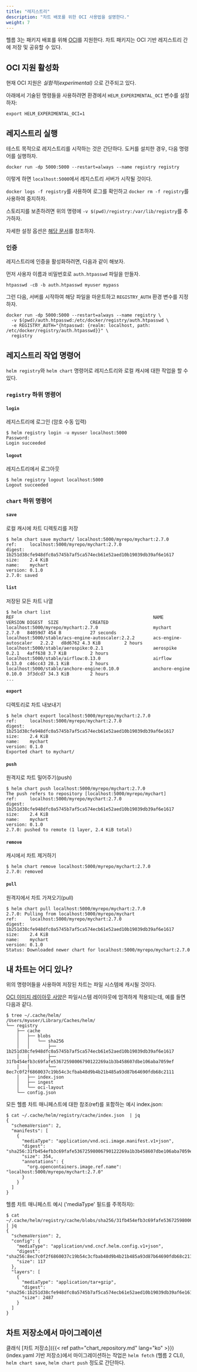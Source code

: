 ```yaml
---
title: "레지스트리"
description: "차트 배포를 위한 OCI 사용법을 설명한다."
weight: 7
---
```


헬름 3는 패키지 배포를 위해 <a href="https://www.opencontainers.org/"
target="_blank">OCI</a>를 지원한다. 차트 패키지는 OCI 기반 레지스트리 간에
저장 및 공유할 수 있다.

## OCI 지원 활성화

현재 OCI 지원은 *실험적(experimental)* 으로 간주되고 있다.

아래에서 기술된 명령들을 사용하려면 환경에서 `HELM_EXPERIMENTAL_OCI` 변수를 설정하자:

```console
export HELM_EXPERIMENTAL_OCI=1
```

## 레지스트리 실행

테스트 목적으로 레지스트리를 시작하는 것은 간단하다. 도커를 설치한 경우, 다음 명령어를
실행하자.

```console
docker run -dp 5000:5000 --restart=always --name registry registry
```

이렇게 하면 `localhost:5000`에서 레지스트리 서버가 시작될 것이다.

`docker logs -f registry`를 사용하여 로그를 확인하고 `docker rm -f registry`를
사용하여 중지하자.

스토리지를 보존하려면 위의 명령에 `-v $(pwd)/registry:/var/lib/registry`를
추가하자.

자세한 설정 옵션은 [해당 문서](https://docs.docker.com/registry/deploying/)를
참조하자.

### 인증

레지스트리에 인증을 활성화하려면, 다음과 같이 해보자.

먼저 사용자 이름과 비밀번호로 `auth.htpasswd` 파일을 만들자.

```console
htpasswd -cB -b auth.htpasswd myuser mypass
```

그런 다음, 서버를 시작하여 해당 파일을 마운트하고 `REGISTRY_AUTH` 환경 변수를
지정하자.

```console
docker run -dp 5000:5000 --restart=always --name registry \
  -v $(pwd)/auth.htpasswd:/etc/docker/registry/auth.htpasswd \
  -e REGISTRY_AUTH="{htpasswd: {realm: localhost, path: /etc/docker/registry/auth.htpasswd}}" \
  registry
```

## 레지스트리 작업 명령어

`helm registry`와 `helm chart` 명령어로 레지스트리와 로컬 캐시에 대한 작업을 할 수 있다.

### `registry` 하위 명령어

#### `login`

레지스트리에 로그인 (암호 수동 입력)

```console
$ helm registry login -u myuser localhost:5000
Password:
Login succeeded
```

#### `logout`

레지스트리에서 로그아웃

```console
$ helm registry logout localhost:5000
Logout succeeded
```

### `chart` 하위 명령어

#### `save`

로컬 캐시에 차트 디렉토리를 저장

```console
$ helm chart save mychart/ localhost:5000/myrepo/mychart:2.7.0
ref:     localhost:5000/myrepo/mychart:2.7.0
digest:  1b251d38cfe948dfc0a5745b7af5ca574ecb61e52aed10b19039db39af6e1617
size:    2.4 KiB
name:    mychart
version: 0.1.0
2.7.0: saved
```

#### `list`

저장된 모든 차트 나열

```console
$ helm chart list
REF                                                     NAME                    VERSION DIGEST  SIZE            CREATED
localhost:5000/myrepo/mychart:2.7.0                     mychart                 2.7.0   84059d7 454 B           27 seconds
localhost:5000/stable/acs-engine-autoscaler:2.2.2       acs-engine-autoscaler   2.2.2   d8d6762 4.3 KiB         2 hours
localhost:5000/stable/aerospike:0.2.1                   aerospike               0.2.1   4aff638 3.7 KiB         2 hours
localhost:5000/stable/airflow:0.13.0                    airflow                 0.13.0  c46cc43 28.1 KiB        2 hours
localhost:5000/stable/anchore-engine:0.10.0             anchore-engine          0.10.0  3f3dcd7 34.3 KiB        2 hours
...
```

#### `export`

디렉토리로 차트 내보내기

```console
$ helm chart export localhost:5000/myrepo/mychart:2.7.0
ref:     localhost:5000/myrepo/mychart:2.7.0
digest:  1b251d38cfe948dfc0a5745b7af5ca574ecb61e52aed10b19039db39af6e1617
size:    2.4 KiB
name:    mychart
version: 0.1.0
Exported chart to mychart/
```

#### `push`

원격지로 차트 밀어주기(push)

```console
$ helm chart push localhost:5000/myrepo/mychart:2.7.0
The push refers to repository [localhost:5000/myrepo/mychart]
ref:     localhost:5000/myrepo/mychart:2.7.0
digest:  1b251d38cfe948dfc0a5745b7af5ca574ecb61e52aed10b19039db39af6e1617
size:    2.4 KiB
name:    mychart
version: 0.1.0
2.7.0: pushed to remote (1 layer, 2.4 KiB total)
```

#### `remove`

캐시에서 차트 제거하기

```console
$ helm chart remove localhost:5000/myrepo/mychart:2.7.0
2.7.0: removed
```

#### `pull`

원격지에서 차트 가져오기(pull)

```console
$ helm chart pull localhost:5000/myrepo/mychart:2.7.0
2.7.0: Pulling from localhost:5000/myrepo/mychart
ref:     localhost:5000/myrepo/mychart:2.7.0
digest:  1b251d38cfe948dfc0a5745b7af5ca574ecb61e52aed10b19039db39af6e1617
size:    2.4 KiB
name:    mychart
version: 0.1.0
Status: Downloaded newer chart for localhost:5000/myrepo/mychart:2.7.0
```

## 내 차트는 어디 있나?

위의 명령어들을 사용하여 저장된 차트는 파일 시스템에 캐시될 것이다.

[OCI 이미지 레이아웃
사양](https://github.com/opencontainers/image-spec/blob/main/image-layout.md)은
파일시스템 레이아웃에 엄격하게 적용되는데, 예를 들면 다음과 같다.
```console
$ tree ~/.cache/helm/
/Users/myuser/Library/Caches/helm/
└── registry
    ├── cache
    │   ├── blobs
    │   │   └── sha256
    │   │       ├── 1b251d38cfe948dfc0a5745b7af5ca574ecb61e52aed10b19039db39af6e1617
    │   │       ├── 31fb454efb3c69fafe53672598006790122269a1b3b458607dbe106aba7059ef
    │   │       └── 8ec7c0f2f6860037c19b54c3cfbab48d9b4b21b485a93d87b64690fdb68c2111
    │   ├── index.json
    │   ├── ingest
    │   └── oci-layout
    └── config.json
```

모든 헬름 차트 매니페스트에 대한 참조(ref)를 포함하는 예시 index.json:

```console
$ cat ~/.cache/helm/registry/cache/index.json  | jq
{
  "schemaVersion": 2,
  "manifests": [
    {
      "mediaType": "application/vnd.oci.image.manifest.v1+json",
      "digest": "sha256:31fb454efb3c69fafe53672598006790122269a1b3b458607dbe106aba7059ef",
      "size": 354,
      "annotations": {
        "org.opencontainers.image.ref.name": "localhost:5000/myrepo/mychart:2.7.0"
      }
    }
  ]
}
```

헬름 차트 매니페스트 예시 ('mediaType' 필드를 주목하자):

```console
$ cat ~/.cache/helm/registry/cache/blobs/sha256/31fb454efb3c69fafe53672598006790122269a1b3b458607dbe106aba7059ef | jq
{
  "schemaVersion": 2,
  "config": {
    "mediaType": "application/vnd.cncf.helm.config.v1+json",
    "digest": "sha256:8ec7c0f2f6860037c19b54c3cfbab48d9b4b21b485a93d87b64690fdb68c2111",
    "size": 117
  },
  "layers": [
    {
      "mediaType": "application/tar+gzip",
      "digest": "sha256:1b251d38cfe948dfc0a5745b7af5ca574ecb61e52aed10b19039db39af6e1617",
      "size": 2487
    }
  ]
}
```

## 차트 저장소에서 마이그레이션

클래식 [차트 저장소]({{< ref path="chart_repository.md" lang="ko" >}}) (index.yaml 기반 저장소)에서 마이그레이션하는 작업은 `helm fetch` (헬름 2 CLI), `helm
chart save`, `helm chart push` 정도로 간단하다.
